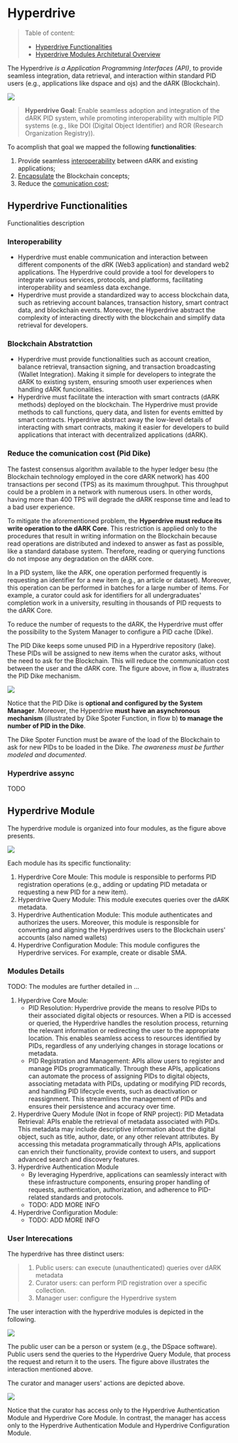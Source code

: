 # Hyperdrive 

> Table of content:
> - [Hyperdrive Functionalities](#hyperdrive-functionalities)
> - [Hyperdrive Modules Architetural Overview](#hyperdrive-module)


The Hyperdrive *is a Application Programming Interfaces (API)*, to provide seamless integration, data retrieval, and interaction within standard PID users (e.g., applications like dspace and ojs) and the dARK (Blockchain). 

![](./figures/hyperdrive_overview.png)

> **Hyperdrive Goal:** Enable seamless adoption and integration of the dARK PID system, while promoting interoperability with multiple PID systems (e.g., like DOI (Digital Object Identifier) and ROR (Research Organization Registry)).

To acomplish that goal we mapped the following **functionalities**:

1. Provide seamless [interoperability](#interoperability) between dARK and existing applications;
1. [Encapsulate](#blockchain-abstratction) the Blockchain concepts;
1. Reduce the [comunication cost](#pid-dike);


## Hyperdrive Functionalities

Functionalities description

### Interoperability

- Hyperdrive must enable communication and interaction between different components of the dRK (Web3 application) and standard web2 applications. The Hyperdrive could provide a tool for  developers to integrate various services, protocols, and platforms, facilitating interoperability and seamless data exchange.
- Hyperdrive must provide a standardized way to access blockchain data, such as retrieving account balances, transaction history, smart contract data, and blockchain events. Moreover, the Hyperdrive abstract the complexity of interacting directly with the blockchain and simplify data retrieval for developers.

### Blockchain Abstratction


- Hyperdrive must provide functionalities such as account creation, balance retrieval, transaction signing, and transaction broadcasting (Wallet Integration). Making it simple for developers to integrate the dARK to existing system, ensuring smooth user experiences when handling dARK funcionalities.
- Hyperdrive must facilitate the interaction with smart contracts (dARK methods) deployed on the blockchain. The Hyperdrive must provide methods to call functions, query data, and listen for events emitted by smart contracts. Hyperdrive abstract away the low-level details of interacting with smart contracts, making it easier for developers to build applications that interact with decentralized applications (dARK).

    
### Reduce the comunication cost (Pid Dike)

The fastest consensus algorithm available to the hyper ledger besu (the Blockchain technology employed in the core dARK network)  has 400 transactions per second (TPS) as its maximum throughput. This throughput could be a problem in a network with numerous users. In other words, having more than 400 TPS will degrade the dARK response time and lead to a bad user experience. 

To mitigate the aforementioned problem, the **Hyperdrive must reduce its write operation to the dARK Core**. This restriction is applied only to the procedures that result in writing information on the Blockchain because read operations are distributed and indexed to answer as fast as possible, like a standard database system. Therefore, reading or querying functions do not impose any degradation on the dARK core.

In a PID system, like the ARK, one operation performed frequently is requesting an identifier for a new item (e.g., an article or dataset). Moreover, this operation can be performed in batches for a large number of items. For example, a curator could ask for identifiers for all undergraduates' completion work in a university, resulting in thousands of PID requests to the dARK Core. 

To reduce the number of requests to the dARK, the Hyperdrive must offer the possibility to the System Manager to configure a PID cache (Dike). 

The PID Dike keeps some unused PID in a Hyperdrive repository (lake). These PIDs will be assigned to new items when the curator asks, without the need to ask for the Blockchain. This will reduce the communication cost between the user and the dARK core. The figure above, in flow a, illustrates the PID Dike mechanism. 

![](./figures/architecture/func_pidDike.pnd)

Notice that the PID Dike is **optional and configured by the System Manager**. Moreover, the Hyperdrive **must have an asynchronous mechanism** (illustrated by Dike Spoter Function, in flow b) **to manage the number of PID in the Dike**.

The Dike Spoter Function must be aware of the load of the Blockchain to ask for new PIDs to be loaded in the Dike. _The awareness must be further modeled and documented_. 

### Hyperdrive assync

TODO


## Hyperdrive Module

The hyperdrive module is organized into four modules, as the figure above presents.

![](./figures/architecture/arch_modules_overview.png)

Each module has its specific functionality:
1. Hyperdrive Core Moule: This module is responsible to performs PID registration operations (e.g., adding or updating PID metadata or requesting a new PID for a new item).
1. Hyperdrive Query Module: This module executes queries over the dARK metadata. 
1. Hyperdrive Authentication Module: This module authenticates and authorizes the users. Moreover, this module is responsible for converting and aligning the Hyperdrives users to the Blockchain users' accounts (also named wallets)
1. Hyperdrive Configuration Module: This module configures the Hyperdrive services. For example, create or disable SMA.

### Modules Details

TODO: The modules are further detailed in ... 

1. Hyperdrive Core Moule:
    - PID Resolution: Hyperdrive provide the means to resolve PIDs to their associated digital objects or resources. When a PID is accessed or queried, the Hyperdrive handles the resolution process, returning the relevant information or redirecting the user to the appropriate location. This enables seamless access to resources identified by PIDs, regardless of any underlying changes in storage locations or metadata.
    - PID Registration and Management: APIs allow users to register and manage PIDs programmatically. Through these APIs, applications can automate the process of assigning PIDs to digital objects, associating metadata with PIDs, updating or modifying PID records, and handling PID lifecycle events, such as deactivation or reassignment. This streamlines the management of PIDs and ensures their persistence and accuracy over time.
1. Hyperdrive Query Module (Not in fcope of RNP project):
    PID Metadata Retrieval: APIs enable the retrieval of metadata associated with PIDs. This metadata may include descriptive information about the digital object, such as title, author, date, or any other relevant attributes. By accessing this metadata programmatically through APIs, applications can enrich their functionality, provide context to users, and support advanced search and discovery features.
1. Hyperdrive Authentication Module
    - By leveraging Hyperdrive, applications can seamlessly interact with these infrastructure components, ensuring proper handling of requests, authentication, authorization, and adherence to PID-related standards and protocols.
    - TODO: ADD MORE INFO
1. Hyperdrive Configuration Module:
    - TODO: ADD MORE INFO


### User Interecations

The hyperdrive has three distinct users:

> 1. Public users: can execute (unauthenticated) queries over dARK metadata 
> 2. Curator users: can perform PID registration over a specific collection.
> 3. Manager user: configure the Hyperdrive system

The user interaction with the hyperdrive modules is depicted in the following. 

![](./figures/architecture/arch_modules_user_view.png)

The public user can be a person or system (e.g., the DSpace software). Public users send the queries to the Hyperdrive Query Module, that process the request and return it to the users. The figure above illustrates the interaction mentioned above. 

The curator and manager users' actions are depicted above. 

![](./figures/architecture/arch_modules_auth_user.png)

Notice that the curator has access only to the Hyperdrive Authentication Module and Hyperdrive Core Module. In contrast, the manager has access only to the Hyperdrive Authentication Module and Hyperdrive Configuration Module.